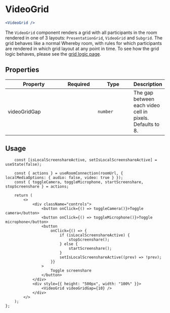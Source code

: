# VideoGrid

```jsx
<VideoGrid />
```

The `VideoGrid` component renders a grid with all participants in the room rendered in one of 3 layouts: `PresentationGrid`, `VideoGrid` and `Subgrid`. The grid behaves like a normal Whereby room, with rules for which participants are rendered in which grid layout at any point in time. To see how the grid logic behaves, please see the [grid logic page](../guides-and-concepts/grid-logic.md).

## Properties

<table><thead><tr><th width="237">Property</th><th width="110">Required</th><th width="156">Type</th><th>Description</th></tr></thead><tbody><tr><td>videoGridGap</td><td></td><td><code>number</code></td><td>The gap between each video cell in pixels. Defaults to 8.</td></tr></tbody></table>



## Usage

```tsx
    const [isLocalScreenshareActive, setIsLocalScreenshareActive] = useState(false);

    const { actions } = useRoomConnection(roomUrl, { localMediaOptions: { audio: false, video: true } });
    const { toggleCamera, toggleMicrophone, startScreenshare, stopScreenshare } = actions;

    return (
        <>
            <div className="controls">
                <button onClick={() => toggleCamera()}>Toggle camera</button>
                <button onClick={() => toggleMicrophone()}>Toggle microphone</button>
                <button
                    onClick={() => {
                        if (isLocalScreenshareActive) {
                            stopScreenshare();
                        } else {
                            startScreenshare();
                        }
                        setIsLocalScreenshareActive((prev) => !prev);
                    }}
                >
                    Toggle screenshare
                </button>
            </div>
            <div style={{ height: "500px", width: "100%" }}>
                <VideoGrid videoGridGap={10} />
            </div>
        </>
    );
};
```
